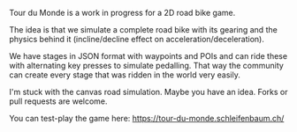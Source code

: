 Tour du Monde is a work in progress for a 2D road bike game.

The idea is that we simulate a complete road bike with its gearing and the physics behind it (incline/decline effect on acceleration/deceleration).

We have stages in JSON format with waypoints and POIs and can ride these with alternating key presses to simulate pedalling.
That way the community can create every stage that was ridden in the world very easily.

I'm stuck with the canvas road simulation. Maybe you have an idea. Forks or pull requests are welcome.

You can test-play the game here: https://tour-du-monde.schleifenbaum.ch/
